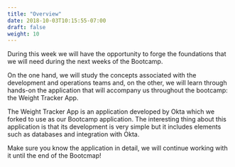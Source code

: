 ```yaml
---
title: "Overview"
date: 2018-10-03T10:15:55-07:00
draft: false
weight: 10
---
```


During this week we will have the opportunity to forge the foundations that we will need during the next weeks of the Bootcamp.

On the one hand, we will study the concepts associated with the development and operations teams and, on the other, we will learn through hands-on the application that will accompany us throughout the bootcamp: the Weight Tracker App.

The Weight Tracker App is an application developed by Okta which we forked to use as our Bootcamp application. The interesting thing about this application is that its development is very simple but it includes elements such as databases and integration with Okta.

Make sure you know the application in detail, we will continue working with it until the end of the Bootcmap!

